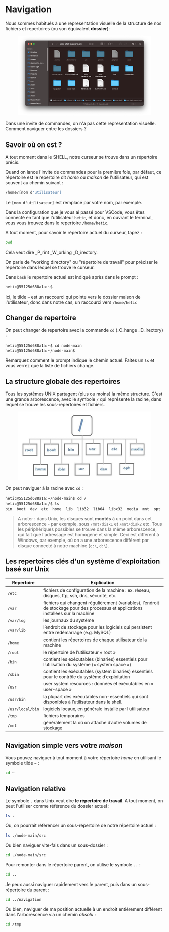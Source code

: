 # Navigation

Nous sommes habitués à une representation visuelle de la structure de nos fichiers et repertoires (ou son équivalent **dossier**):

<figure><img src="../../.gitbook/assets/fichier-dossier-visuel.png" alt=""><figcaption></figcaption></figure>

Dans une invite de commandes, on n'a pas cette representation visuelle. Comment naviguer entre les dossiers ?

## Savoir où on est ?

A tout moment dans le SHELL, notre curseur se trouve dans un répertoire précis.

Quand on lance l'invite de commandes pour la première fois, par défaut, ce répertoire est le repertoire dit _home_ ou _maison_ de l'utilisateur, qui est souvent au chemin suivant :

```bash
/home/[nom d'utilisateur]
```

Le `[nom d'utilisateur]` est remplacé par votre nom, par exemple.

Dans la configuration que je vous ai passé pour VSCode, vous êtes connecté en tant que l'utilisateur `hetic`, et donc, en ouvrant le terminal, vous vous trouvez dans le repertoire `/home/hetic`.

A tout moment, pour savoir le répertoire actuel du curseur, tapez :

```bash
pwd
```

Cela veut dire _P_rint _W_orking _D_irectory.

On parle de "working directory" ou "répertoire de travail" pour préciser le repertoire dans lequel se trouve le curseur.

Dans `bash` le repertoire actuel est indiqué après dans le prompt :

```bash
hetic@55125d688a1a:~$ 
```

Ici, le tilde `~` est un raccourci qui pointe vers le dossier maison de l'utilisateur, donc dans notre cas, un raccourci vers `/home/hetic`

## Changer de repertoire

On peut changer de repertoire avec la commande `cd` (_C_hange _D_irectory) :

```bash
hetic@55125d688a1a:~$ cd node-main
hetic@55125d688a1a:~/node-main$ 
```

Remarquez comment le prompt indique le chemin actuel. Faites un `ls` et vous verrez que la liste de fichiers change.

## La structure globale des repertoires

Tous les systèmes UNIX partagent (plus ou moins) la même structure. C'est une grande arborescence, avec le symbole `/` qui représente la racine, dans lequel se trouve les sous-repertoires et fichiers.

<figure><img src="../../.gitbook/assets/arboresence.jpg" alt=""><figcaption></figcaption></figure>

On peut naviguer à la racine avec `cd` :

```bash
hetic@55125d688a1a:~/node-main$ cd /
hetic@55125d688a1a:/$ ls
bin  boot  dev  etc  home  lib  lib32  lib64  libx32  media  mnt  opt  proc  root  run  sbin  srv  sys  tmp  usr  var  vscode
```

> A noter : dans Unix, les disques sont **montés** à un point dans cet arborescence - par exemple, sous `/mnt/disk1` et `/mnt/disk2` etc. Tous les périphériques possibles se trouve dans la même arborescence, qui fait que l'adressage est homogène et simple. Ceci est différent à Windows, par exemple, où on a une arborescence différent par disque connecté à notre machine (`c:\`, `d:\`).

## Les repertoires clés d'un système d'exploitation basé sur Unix

| Repertoire       | Explication                                                                                                                         |
| ---------------- | ----------------------------------------------------------------------------------------------------------------------------------- |
| `/etc`           | fichiers de configuration de la machine : ex. réseau, disques, ftp, ssh, dns, sécurité, etc.                                        |
| `/var`           | fichiers qui changent régulièrement (variables), l’endroit de stockage pour des processus et applications installées sur la machine |
| `/var/log`       | les journaux du système                                                                                                             |
| `/var/lib`       | l’endroit de stockage pour les logiciels qui persistent entre redémarrage (e.g. MySQL)                                              |
| `/home`          | contient les répertoires de chaque utilisateur de la machine                                                                        |
| `/root`          | le répertoire de l’utilisateur « root »                                                                                             |
| `/bin`           | contient les exécutables (binaries) essentiels pour l’utilisation du système (« system space »)                                     |
| `/sbin`          | contient les exécutables (system binaries) essentiels pour le contrôle du système d’exploitation                                    |
| `/usr`           | user system resources : données et exécutables en « user-space »                                                                    |
| `/usr/bin`       | la plupart des exécutables non-essentiels qui sont disponibles à l’utilisateur dans le shell.                                       |
| `/usr/local/bin` | logiciels locaux, en générale installé par l’utilisateur                                                                            |
| `/tmp`           | fichiers temporaires                                                                                                                |
| `/mnt`           | généralement là où on attache d’autre volumes de stockage                                                                           |

## Navigation simple vers votre _maison_

Vous pouvez naviguer à tout moment à votre répertoire _home_ en utilisant le symbole tilde `~` :

```bash
cd ~
```

## Navigation relative

Le symbole `.` dans Unix veut dire **le répertoire de travail**. A tout moment, on peut l'utiliser comme référence du dossier actuel :

```bash
ls .
```

Ou, on pourrait référencer un sous-répertoire de notre répertoire actuel :

```bash
ls ./node-main/src
```

Ou bien naviguer vite-fais dans un sous-dossier :

```bash
cd ./node-main/src
```

Pour remonter dans le répertoire parent, on utilise le symbole `..` :

```bash
cd ..
```

Je peux aussi naviguer rapidement vers le parent, puis dans un sous-répertoire du parent :

```bash
cd ../navigation
```

Ou bien, naviguer de ma position actuelle à un endroit entièrement différent dans l'arborescence via un chemin _absolu_ :

```bash
cd /tmp
```
